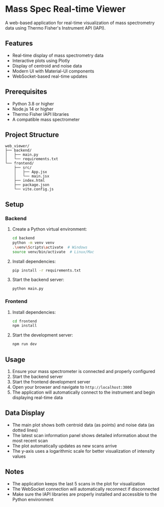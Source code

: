 # Mass Spec Real-time Viewer

A web-based application for real-time visualization of mass spectrometry data using Thermo Fisher's Instrument API (IAPI).

## Features

- Real-time display of mass spectrometry data
- Interactive plots using Plotly
- Display of centroid and noise data
- Modern UI with Material-UI components
- WebSocket-based real-time updates

## Prerequisites

- Python 3.8 or higher
- Node.js 14 or higher
- Thermo Fisher IAPI libraries
- A compatible mass spectrometer

## Project Structure

```
web_viewer/
├── backend/
│   ├── main.py
│   └── requirements.txt
└── frontend/
    ├── src/
    │   ├── App.jsx
    │   └── main.jsx
    ├── index.html
    ├── package.json
    └── vite.config.js
```

## Setup

### Backend

1. Create a Python virtual environment:
   ```bash
   cd backend
   python -m venv venv
   .\venv\Scripts\activate  # Windows
   source venv/bin/activate  # Linux/Mac
   ```

2. Install dependencies:
   ```bash
   pip install -r requirements.txt
   ```

3. Start the backend server:
   ```bash
   python main.py
   ```

### Frontend

1. Install dependencies:
   ```bash
   cd frontend
   npm install
   ```

2. Start the development server:
   ```bash
   npm run dev
   ```

## Usage

1. Ensure your mass spectrometer is connected and properly configured
2. Start the backend server
3. Start the frontend development server
4. Open your browser and navigate to `http://localhost:3000`
5. The application will automatically connect to the instrument and begin displaying real-time data

## Data Display

- The main plot shows both centroid data (as points) and noise data (as dotted lines)
- The latest scan information panel shows detailed information about the most recent scan
- The plot automatically updates as new scans arrive
- The y-axis uses a logarithmic scale for better visualization of intensity values

## Notes

- The application keeps the last 5 scans in the plot for visualization
- The WebSocket connection will automatically reconnect if disconnected
- Make sure the IAPI libraries are properly installed and accessible to the Python environment